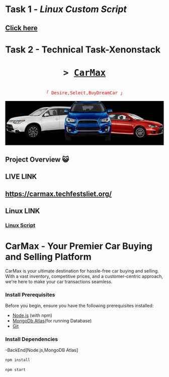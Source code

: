 # Task 1 - *Linux Custom Script*
## <a target="_blank" href="https://github.com/Suruchi7-2/CarMAx/tree/master/LinuxScript">Click here </a>

# Task 2 - Technical Task-Xenonstack 

<h1 align="center">
        <samp>&gt;
                <b><a target="_blank" href="carmax.techfestsliet.org/">CarMax </a></b>
        </samp>
</h1>
<p align="center" style="color:red"> 
  <samp>
    <br>
    「 Desire,Select,BuyDreamCar 」
    <br>
    <br>
  </samp>
<img src="https://raw.githubusercontent.com/Suruchi7-2/CarMAx/master/Car.jpeg" alt="head"  " />

</p>
    
## Project Overview 😺

## LIVE LINK 
## <a href="https://carmax.techfestsliet.org/">https://carmax.techfestsliet.org/</a>
## Linux LINK 
### <a href="https://github.com/Suruchi7-2/CarMAx/tree/master/LinuxScript" > Linux Script </a>
# CarMax - Your Premier Car Buying and Selling Platform

CarMax is your ultimate destination for hassle-free car buying and selling. With a vast inventory, competitive prices, and a customer-centric approach, we're here to make your car transactions seamless.
 

### Install Prerequisites

Before you begin, ensure you have the following prerequisites installed:

- [Node.js](https://nodejs.org/) (with npm)
- [MongoDb Atlas](https://mongoDb.com)(for running Database)
- [Git](https://git-scm.com/)
### Install Dependencies

-BackEnd[Node.js,MongoDB Atlas]
```bash
npm install
```
```bash
npm start
  
```
 
